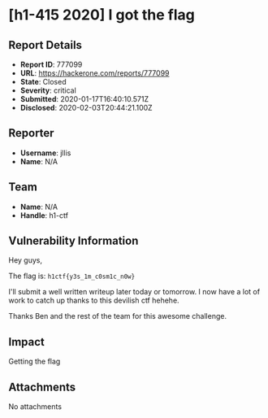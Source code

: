 # [h1-415 2020] I got the flag

## Report Details
- **Report ID**: 777099
- **URL**: https://hackerone.com/reports/777099
- **State**: Closed
- **Severity**: critical
- **Submitted**: 2020-01-17T16:40:10.571Z
- **Disclosed**: 2020-02-03T20:44:21.100Z

## Reporter
- **Username**: jllis
- **Name**: N/A

## Team
- **Name**: N/A
- **Handle**: h1-ctf

## Vulnerability Information
Hey guys,

The flag is: `h1ctf{y3s_1m_c0sm1c_n0w}`

I'll submit a well written writeup later today or tomorrow. I now have a lot of work to catch up thanks to this devilish ctf hehehe.

Thanks Ben and the rest of the team for this awesome challenge.

## Impact

Getting the flag

## Attachments
No attachments

